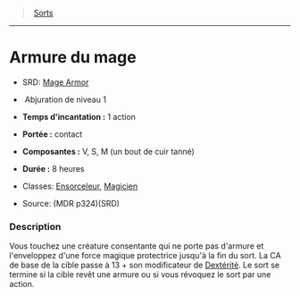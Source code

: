 ﻿---
!SpellItem
Family: SpellHD
Name: Armure du mage
Type: Abjuration
Level: 1
CastingTime: 1 action
Range: contact
Components: V, S, M (un bout de cuir tanné)
Duration: 8 heures
Classes: '[Ensorceleur](hd_sorcerer.md), [Magicien](hd_wizard.md)'
Source: (MDR p324)(SRD)
AltName: '[Mage Armor](srd_spells_mage_armor.md)'
Id: spells_hd.md#armure-du-mage
ParentLink: spells_hd.md#sorts
ParentName: Sorts
NameLevel: 1
Attributes:
  Name: Armure du mage
  Markdown: >+
    # <!--Name-->Armure du mage<!--/Name-->


    - SRD: <!--AltName-->[Mage Armor](srd_spells_mage_armor.md)<!--/AltName-->


    -  <!--Type-->Abjuration<!--/Type--> de niveau <!--Level-->1<!--/Level-->


    - **Temps d'incantation :** <!--CastingTime-->1 action<!--/CastingTime-->


    - **Portée :** <!--Range-->contact<!--/Range-->


    - **Composantes :** <!--Components-->V, S, M (un bout de cuir tanné)<!--/Components-->


    - **Durée :** <!--Duration-->8 heures<!--/Duration-->


    - Classes: <!--Classes-->[Ensorceleur](hd_sorcerer.md), [Magicien](hd_wizard.md)<!--/Classes-->


    - Source: <!--Source-->(MDR p324)(SRD)<!--/Source-->


    ### Description


    Vous touchez une créature consentante qui ne porte pas d'armure et l'enveloppez d'une force magique protectrice jusqu'à la fin du sort. La CA de base de la cible passe à 13 + son modificateur de [Dextérité](hd_abilities_dexterity.md). Le sort se termine si la cible revêt une armure ou si vous révoquez le sort par une action.

  AltName: '[Mage Armor](srd_spells_mage_armor.md)'
  Type: Abjuration
  Level: 1
  CastingTime: 1 action
  Range: contact
  Components: V, S, M (un bout de cuir tanné)
  Duration: 8 heures
  Classes: '[Ensorceleur](hd_sorcerer.md), [Magicien](hd_wizard.md)'
  Source: (MDR p324)(SRD)
AttributesDictionary: >+
  Name: Armure du mage

  Markdown: >+

    # <!--Name-->Armure du mage<!--/Name-->





    - SRD: <!--AltName-->[Mage Armor](srd_spells_mage_armor.md)<!--/AltName-->





    -  <!--Type-->Abjuration<!--/Type--> de niveau <!--Level-->1<!--/Level-->





    - **Temps d'incantation :** <!--CastingTime-->1 action<!--/CastingTime-->





    - **Portée :** <!--Range-->contact<!--/Range-->





    - **Composantes :** <!--Components-->V, S, M (un bout de cuir tanné)<!--/Components-->





    - **Durée :** <!--Duration-->8 heures<!--/Duration-->





    - Classes: <!--Classes-->[Ensorceleur](hd_sorcerer.md), [Magicien](hd_wizard.md)<!--/Classes-->





    - Source: <!--Source-->(MDR p324)(SRD)<!--/Source-->





    ### Description





    Vous touchez une créature consentante qui ne porte pas d'armure et l'enveloppez d'une force magique protectrice jusqu'à la fin du sort. La CA de base de la cible passe à 13 + son modificateur de [Dextérité](hd_abilities_dexterity.md). Le sort se termine si la cible revêt une armure ou si vous révoquez le sort par une action.



  AltName: '[Mage Armor](srd_spells_mage_armor.md)'

  Type: Abjuration

  Level: 1

  CastingTime: 1 action

  Range: contact

  Components: V, S, M (un bout de cuir tanné)

  Duration: 8 heures

  Classes: '[Ensorceleur](hd_sorcerer.md), [Magicien](hd_wizard.md)'

  Source: (MDR p324)(SRD)

---
> [Sorts](hd_spells.md)

---

# Armure du mage

- SRD: [Mage Armor](srd_spells_mage_armor.md)

-  Abjuration de niveau 1

- **Temps d'incantation :** 1 action

- **Portée :** contact

- **Composantes :** V, S, M (un bout de cuir tanné)

- **Durée :** 8 heures

- Classes: [Ensorceleur](hd_sorcerer.md), [Magicien](hd_wizard.md)

- Source: (MDR p324)(SRD)

### Description

Vous touchez une créature consentante qui ne porte pas d'armure et l'enveloppez d'une force magique protectrice jusqu'à la fin du sort. La CA de base de la cible passe à 13 + son modificateur de [Dextérité](hd_abilities_dexterity.md). Le sort se termine si la cible revêt une armure ou si vous révoquez le sort par une action.


